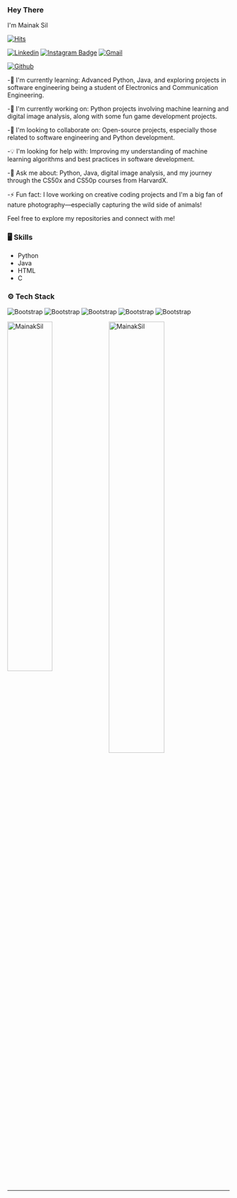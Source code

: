 ### Hey There

I'm Mainak Sil

[![Hits](https://hits.seeyoufarm.com/api/count/incr/badge.svg?url=https%3A%2F%2Fgithub.com%2FMainakSil%2FMainakSil&count_bg=%2379C83D&title_bg=%23555555&icon=&icon_color=%23E7E7E7&title=Profile+Views&edge_flat=false)](https://hits.seeyoufarm.com)

[![Linkedin](https://img.shields.io/badge/-LinkedIn-blue?style=flat&logo=Linkedin&logoColor=white)](https://www.linkedin.com/in/mainaksil/)
[![Instagram Badge](https://img.shields.io/badge/-Instagram-purple?logo=instagram&logoColor=white&link=https://instagram.com/mainak.sil/)](https://www.instagram.com/mainak.sil)
[![Gmail](https://img.shields.io/badge/-Gmail-c14438?style=flat&logo=Gmail&logoColor=white)](mailto:mainaksil0@gmail.com)

[![Github](https://img.shields.io/github/followers/MainakSil?label=Follow&style=social)](https://github.com/MainakSil)

-🌱 I'm currently learning: Advanced Python, Java, and exploring projects in software engineering being a student of Electronics and Communication Engineering.

-🔭 I'm currently working on: Python projects involving machine learning and digital image analysis, along with some fun game development projects.

-🤝 I'm looking to collaborate on: Open-source projects, especially those related to software engineering and Python development.

-💡 I'm looking for help with: Improving my understanding of machine learning algorithms and best practices in software development.

-💬 Ask me about: Python, Java, digital image analysis, and my journey through the CS50x and CS50p courses from HarvardX.

-⚡ Fun fact: I love working on creative coding projects and I'm a big fan of nature photography—especially capturing the wild side of animals!

Feel free to explore my repositories and connect with me!


### 🖥 Skills

- Python
- Java
- HTML
- C
### ⚙️ Tech Stack

![Bootstrap](https://img.shields.io/badge/-Python-05122A?style=flat-square&logo=Python&color=353535) ![Bootstrap](https://img.shields.io/badge/-Java-05122A?style=flat-square&logo=Java&color=353535) ![Bootstrap](https://img.shields.io/badge/-Numpy-05122A?style=flat-square&logo=Numpy&color=353535) ![Bootstrap](https://img.shields.io/badge/-Flask-05122A?style=flat-square&logo=Flask&color=353535) ![Bootstrap](https://img.shields.io/badge/-Visual%20Studio%20Code-05122A?style=flat-square&logo=Visual-Studio-Code&color=353535)

<div>
  <img width="45%" align="left" src="https://github-readme-stats.vercel.app/api/top-langs?username=MainakSil&show_icons=true&locale=en&layout=compact" alt="MainakSil" />
  <img width="50%"  src="https://github-readme-streak-stats.herokuapp.com/?user=MainakSil&" alt="MainakSil" />
</div>


---
